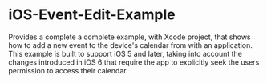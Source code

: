 iOS-Event-Edit-Example
======================

Provides a complete a complete example, with Xcode project, that shows how to add a new event to the device's calendar from with an application. This example is built to support iOS 5 and later, taking into account the changes introduced in iOS 6 that require the app to explicitly seek the users permission to access their calendar.